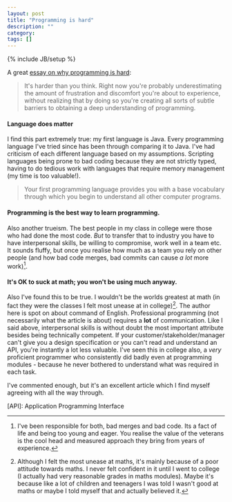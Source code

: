 ```yaml
---
layout: post
title: "Programming is hard"
description: ""
category: 
tags: []
---
```

{% include JB/setup %}

A great [essay on why programming is hard](http://writing.bryanwoods4e.com/1-poor-poor-child):

>It's harder than you think. Right now you're probably underestimating the amount of frustration and discomfort you're about to experience, without realizing that by doing so you're creating all sorts of subtle barriers to obtaining a deep understanding of programming.

#### Language does matter
I find this part extremely true: my first language is Java. Every programming language I've tried since has been through comparing it to Java. I've had criticism of each different language based on my assumptions. Scripting languages being prone to bad coding because they are not strictly typed, having to do tedious work with languages that require memory management (my time is too valuable!).
>Your first programming language provides you with a base vocabulary through which you begin to understand all other computer programs. 

#### Programming is the best way to learn programming.
Also another trueism. The best people in my class in college were those who had done the most code. *But* to transfer that to industry you have to have interpersonal skills, be willing to compromise, work well in a team etc. It sounds fluffy, but once you realise how much as a team you rely on other people (and how bad code merges, bad commits can cause *a lot* more work)[^1]. 

#### It's OK to suck at math; you won't be using much anyway.
Also I've found this to be true. I wouldn't be the worlds greatest at math (in fact they were the classes I felt most unease at in college)[^2]. The author here is spot on about command of English. Professional programming (not necessarily what the article is about) requires a **lot** of communication. Like I said above, interpersonal skills is without doubt the most important attribute besides being technically competent. If your customer/stakeholder/manager can't give you a design specification or you can't read and understand an API, you're instantly a lot less valuable. I've seen this in college also, a *very* proficient programmer who consistently did badly even at programming modules - because he never bothered to understand what was required in each task.

I've commented enough, but it's an excellent article which I find myself agreeing with all the way through.

[API]: Application Programming Interface

[^1]: I've been responsible for both, bad merges and bad code. Its a fact of life and being too young and eager. You realise the value of the veterans is the cool head and measured approach they bring from years of experience.

[^2]: Although I felt the most unease at maths, it's mainly because of a poor attitude towards maths. I never felt confident in it until I went to college (I actually had very reasonable grades in maths modules). Maybe it's because like a lot of children and teenagers I was told I wasn't good at maths or maybe I told myself that and actually believed it.
